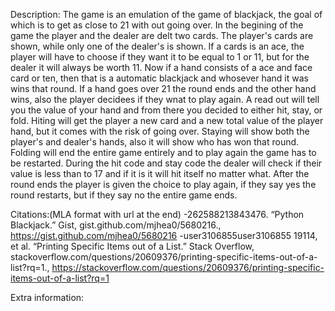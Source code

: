 Description:
   The game is an emulation of the game of blackjack, the goal of which is to get as close to 21 with out going over. In the begining of the game the player and the dealer are delt two cards. The player's cards are shown, while only one of the dealer's is shown. If a cards is an ace, the player will have to choose if they want it to be equal to 1 or 11, but for the dealer it will always be worth 11. Now if a hand consists of a ace and face card or ten, then that is a automatic blackjack and whosever hand it was wins that round. If a hand goes over 21 the round ends and the other hand wins, also the player decidees if they wnat to play again. A read out will tell you the value of your hand and from there you decided to either hit, stay, or fold. Hiting will get the player a new card and a new total value of the player hand, but it comes with the risk of going over. Staying will show both the player's and dealer's hands, also it will show who has won that round. Folding will end the entire game entirely and to play again the game has to be restarted. During the hit code and stay code the dealer will check if their value is less than to 17 and if it is it will hit itself no matter what. After the round ends the player is given the choice to play again, if they say yes the round restarts, but if they say no the entire game ends.

Citations:(MLA format with url at the end)
-262588213843476. “Python Blackjack.” Gist, gist.github.com/mjhea0/5680216., https://gist.github.com/mjhea0/5680216
-user3106855user3106855 19114, et al. “Printing Specific Items out of a List.” Stack Overflow, stackoverflow.com/questions/20609376/printing-specific-items-out-of-a-list?rq=1., https://stackoverflow.com/questions/20609376/printing-specific-items-out-of-a-list?rq=1

Extra information:

